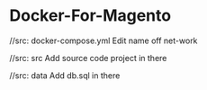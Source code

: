 # Docker-For-Magento

//src: docker-compose.yml
Edit name off net-work

//src: src
Add source code project in there

//src: data
Add db.sql in there